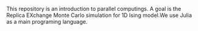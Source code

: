  This repository is an introduction to parallel computings. A goal is the Replica EXchange Monte Carlo simulation for 1D Ising model.We use Julia as a main programing language.
